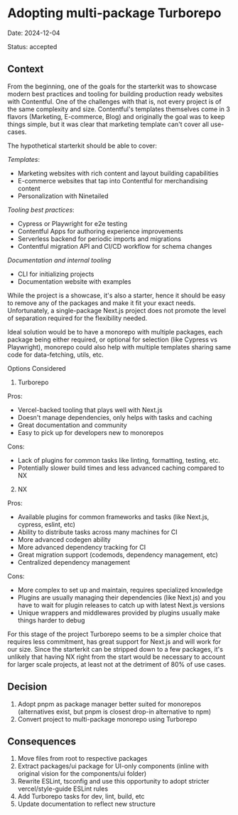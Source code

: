 # Adopting multi-package Turborepo

Date: 2024-12-04

Status: accepted

## Context

From the beginning, one of the goals for the starterkit was to showcase modern best practices and tooling for building production ready websites with Contentful.
One of the challenges with that is, not every project is of the same complexity and size. Contentful's templates themselves come in 3 flavors (Marketing, E-commerce, Blog) and originally the goal was to keep things simple, but it was clear that marketing template can't cover all use-cases.

The hypothetical starterkit should be able to cover:

_Templates_:

- Marketing websites with rich content and layout building capabilities
- E-commerce websites that tap into Contentful for merchandising content
- Personalization with Ninetailed

_Tooling best practices_:

- Cypress or Playwright for e2e testing
- Contentful Apps for authoring experience improvements
- Serverless backend for periodic imports and migrations
- Contentful migration API and CI/CD workflow for schema changes

_Documentation and internal tooling_

- CLI for initializing projects
- Documentation website with examples

While the project is a showcase, it's also a starter, hence it should be easy to remove any of the packages and make it fit your exact needs.
Unfortunately, a single-package Next.js project does not promote the level of separation required for the flexibility needed.

Ideal solution would be to have a monorepo with multiple packages, each package being either required, or optional for selection (like Cypress vs Playwright), monorepo could also help with multiple templates sharing same code for data-fetching, utils, etc.

Options Considered

1. Turborepo

Pros:

- Vercel-backed tooling that plays well with Next.js
- Doesn't manage dependencies, only helps with tasks and caching
- Great documentation and community
- Easy to pick up for developers new to monorepos

Cons:

- Lack of plugins for common tasks like linting, formatting, testing, etc.
- Potentially slower build times and less advanced caching compared to NX

2. NX

Pros:

- Available plugins for common frameworks and tasks (like Next.js, cypress, eslint, etc)
- Ability to distribute tasks across many machines for CI
- More advanced codegen ability
- More advanced dependency tracking for CI
- Great migration support (codemods, dependency management, etc)
- Centralized dependency management

Cons:

- More complex to set up and maintain, requires specialized knowledge
- Plugins are usually managing their dependencies (like Next.js) and you have to wait for plugin releases to catch up with latest Next.js versions
- Unique wrappers and middlewares provided by plugins usually make things harder to debug

For this stage of the project Turborepo seems to be a simpler choice that requires less commitment, has great support for Next.js and will work for our size.
Since the starterkit can be stripped down to a few packages, it's unlikely that having NX right from the start would be necessary to account for larger scale projects, at least not at the detriment of 80% of use cases.

## Decision

1. Adopt pnpm as package manager better suited for monorepos (alternatives exist, but pnpm is closest drop-in alternative to npm)
2. Convert project to multi-package monorepo using Turborepo

## Consequences

1. Move files from root to respective packages
2. Extract packages/ui package for UI-only components (inline with original vision for the components/ui folder)
3. Rewrite ESLint, tsconfig and use this opportunity to adopt stricter vercel/style-guide ESLint rules
4. Add Turborepo tasks for dev, lint, build, etc
5. Update documentation to reflect new structure
